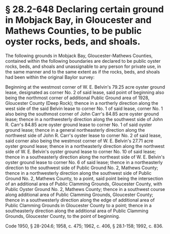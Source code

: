 # § 28.2-648 Declaring certain ground in Mobjack Bay, in Gloucester and Mathews Counties, to be public oyster rocks, beds, and shoals.

<p>The following grounds in Mobjack Bay, Gloucester-Mathews Counties, contained within the following boundaries are declared to be public oyster rocks, beds, and shoals and unassignable to any person for private use, in the same manner and to the same extent as if the rocks, beds, and shoals had been within the original Baylor survey:</p><p>Beginning at the westmost corner of W. E. Belvin's 79.25 acre oyster ground lease, designated as corner No. 2 of said lease, said point of beginning also being the northmost corner of additional Public Ground area of 1928, Gloucester County (Deep Rock); thence in a northerly direction along the west side of the said Belvin lease to corner No. 1 of said lease, corner No. 1 also being the southmost corner of John Carr's 84.85 acre oyster ground lease; thence in a northwesterly direction along the southwest side of John R. Carr's 84.85 acre oyster ground lease to corner No. 1 of said oyster ground lease; thence in a general northeasterly direction along the northwest side of John R. Carr's oyster lease to corner No. 2 of said lease, said corner also being the westmost corner of W. E. Belvin's 27.71 acre oyster ground lease; thence in a northeasterly direction along the northwest side of W. E. Belvin's oyster ground lease to corner No. 10 of said lease; thence in a southeasterly direction along the northeast side of W. E. Belvin's oyster ground lease to corner No. 6 of said lease; thence in a northeasterly direction to the southwest side of Public Ground No. 2, Mathews County; thence in a northwesterly direction along the southwest side of Public Ground No. 2, Mathews County, to a point, said point being the intersection of an additional area of Public Clamming Grounds, Gloucester County, with Public Oyster Ground No. 2, Mathews County; thence in a southwest course along additional area of Public Clamming Grounds, Gloucester County; thence in a southwesterly direction along the edge of additional area of Public Clamming Grounds in Gloucester County to a point; thence in a southeasterly direction along the additional area of Public Clamming Grounds, Gloucester County, to the point of beginning.</p><p>Code 1950, § 28-204.6; 1958, c. 475; 1962, c. 406, § 28.1-158; 1992, c. 836.</p>